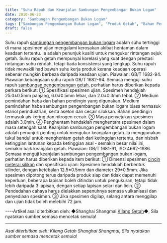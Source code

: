 ```yaml
---
title: "Suhu Rapuh dan Keanjalan Sambungan Pengembangan Bukan Logam"
date: 2010-06-23
category: "Sambungan Pengembangan Bukan Logam"
tags: ["Sambungan Pengembangan Bukan Logam", "Produk Getah", "Bahan Perindustrian"]
draft: false
---
```


Suhu rapuh [sambungan pengembangan bukan logam](http://www.smpolymer.com/feijinshupengzhangjie/) adalah suhu tertinggi di mana spesimen ujian mengalami kerosakan akibat hentaman dalam keadaan tertentu. Ia adalah penunjuk kualiti untuk mengukur rintangan sejuk getah. Suhu rapuh getah mempunyai korelasi yang kuat dengan prestasi rintangan suhu rendah, tetapi tiada konsistensi yang lengkap. Suhu rapuh tidak mewakili had bawah suhu kerja produk kerana keadaan operasi sebenar mungkin berbeza daripada keadaan ujian. Piawaian: GB/T 1682-94. Piawaian kebangsaan suhu rapuh GB/T 1682-94. Semasa menguji suhu rapuh [sambungan pengembangan getah](http://www.smpolymer.com/xiangjiaopengzhangjie/), perhatian harus diberikan kepada perkara berikut: ① Spesifikasi spesimen ujian. Spesimen hendaklah 25.0±0.5mm panjang, 6.0±0.5mm lebar, dan 2.0±0.3mm tebal. ② Medium pemindahan haba dan bahan pendingin yang digunakan. Medium pemindahan haba sambungan pengembangan bukan logam biasa termasuk etanol perindustrian, serta aseton dan cecair siloksan. Bahan pendingin termasuk ais kering dan nitrogen cecair. ③ Masa penyejukan spesimen adalah 3.0min. ④ Penghentam hendaklah menghentam spesimen dalam masa setengah saat. Keanjalan sambungan pengembangan bukan logam adalah penunjuk penting untuk mengukur keanjalan getah. Ia menggunakan tukul bandul untuk menghentam getah dari ketinggian tertentu, dan nisbah ketinggian lantunan kepada ketinggian asal - semakin besar nilai ini, semakin baik keanjalan getah. Piawaian: GB/T 1681-91, ISO 4662-1986. Semasa menguji keanjalan sambungan pengembangan bukan logam, perhatian harus diberikan kepada item berikut: ① Dimensi spesimen [cincin meterai silikon](http://www.smpolymer.com/) dan spesifikasi ujian: Spesimen hendaklah berbentuk silinder, dengan ketebalan 12.5±0.5mm dan diameter 29±0.5mm. Jika spesimen dipotong terus daripada produk siap dan tidak dapat memenuhi keperluan, beberapa lapisan boleh ditindan untuk pengukuran, tetapi tidak lebih daripada 3 lapisan, dengan setiap lapisan selari dan licin. ② Pendedahan cahaya harus dielakkan sepenuhnya semasa vulkanisasi dan penyediaan spesimen. ③ Jika spesimen digilap, selang antara menggilap dan ujian tidak boleh melebihi 72 jam.

----Artikel asal diterbitkan oleh: ◆Shanghai Shangmai [Kilang Getah](http://www.smpolymer.com/)◆, Sila nyatakan sumber semasa mencetak semula!

---

*Asal diterbitkan oleh: Kilang Getah Shanghai Shangmai, Sila nyatakan sumber semasa mencetak semula!*
